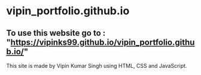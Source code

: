 # vipin_portfolio.github.io
## To use this website go to : "https://vipinks99.github.io/vipin_portfolio.github.io/"


This  site is made by Vipin Kumar Singh using HTML, CSS and JavaScript.